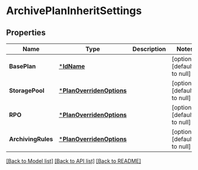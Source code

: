 # ArchivePlanInheritSettings

## Properties
Name | Type | Description | Notes
------------ | ------------- | ------------- | -------------
**BasePlan** | [***IdName**](IdName.md) |  | [optional] [default to null]
**StoragePool** | [***PlanOverridenOptions**](PlanOverridenOptions.md) |  | [optional] [default to null]
**RPO** | [***PlanOverridenOptions**](PlanOverridenOptions.md) |  | [optional] [default to null]
**ArchivingRules** | [***PlanOverridenOptions**](PlanOverridenOptions.md) |  | [optional] [default to null]

[[Back to Model list]](../README.md#documentation-for-models) [[Back to API list]](../README.md#documentation-for-api-endpoints) [[Back to README]](../README.md)

